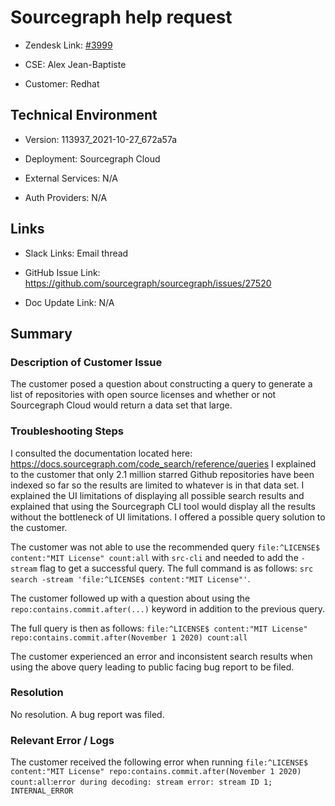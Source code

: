 

# Sourcegraph help request <!-- Ticket Title  Hint: include keywords to make it searchable -->



- Zendesk Link: [#3999](https://sourcegraph.zendesk.com/agent/tickets/3999)

- CSE: Alex Jean-Baptiste

- Customer: Redhat <!-- Redact if this contains personally identifying information -->


<!-- Data populated from integration, speak to Ben Gordon or Michael Bali if not working -->

<!-- During Internal team trial, fill missing data manually (we are waiting for all data to sync) -->



## Technical Environment

- Version: ​113937_2021-10-27_672a57a

- Deployment: Sourcegraph Cloud

- External Services: N/A

- Auth Providers: N/A





## Links
<!-- Data for CSE manual entry -->
- Slack Links: Email thread

- GitHub Issue Link: https://github.com/sourcegraph/sourcegraph/issues/27520 

- Doc Update Link: N/A



## Summary

### Description of Customer Issue

The customer posed a question about constructing a query to generate a list of repositories with open source licenses and whether or not Sourcegraph Cloud would return a data set that large.



### Troubleshooting Steps

I consulted the documentation located here: https://docs.sourcegraph.com/code_search/reference/queries
I explained to the customer that only 2.1 million starred Github repositories have been indexed so far so the results are limited to whatever is in that data set.
I explained the UI limitations of displaying all possible search results and explained that using the Sourcegraph CLI tool would display all the results without the bottleneck of UI limitations.
I offered a possible query solution to the customer.

The customer was not able to use the recommended query `file:^LICENSE$ content:"MIT License" count:all` with `src-cli` and needed to add the `-stream` flag to get a successful query. The full command is as follows: `src search -stream 'file:^LICENSE$ content:"MIT License"'`.

The customer followed up with a question about using the `repo:contains.commit.after(...)` keyword in addition to the previous query.

The full query is then as follows: `file:^LICENSE$ content:"MIT License" repo:contains.commit.after(November 1 2020) count:all`

The customer experienced an error and inconsistent search results when using the above query leading to public facing bug report to be filed. 


### Resolution

No resolution. A bug report was filed.


### Relevant Error / Logs

The customer received the following error when running `file:^LICENSE$ content:"MIT License" repo:contains.commit.after(November 1 2020) count:all`:`error during decoding: stream error: stream ID 1; INTERNAL_ERROR`

<!-- Please redact keys, tokens, and personal identifying information -->




<!-- Once complete, upload a copy to https://github.com/sourcegraph/support-tools-internal/tree/main/resolved-tickets as a .md file -->
<!-- Name the file 3999.md -->
